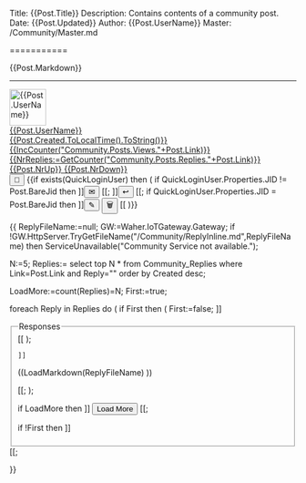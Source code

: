 ﻿Title: {{Post.Title}}
Description: Contains contents of a community post.
Date: {{Post.Updated}}
Author: {{Post.UserName}}
Master: /Community/Master.md

===========

<div id="{{PostId:=Str(Post.ObjectId);PostId:=Contains(PostId,":") ? Before(PostId,":") : PostId}}">
<div id="Content{{PostId}}">

{{Post.Markdown}}

</div>
<hr/>
<div class='footer'>
<a href="/Community/Author/{{Post.UserId}}">
<img alt='{{Post.UserName}}' with='64' height='64' src='{{Post.AvatarUrl}}?Width=64&Height=64'/>
<div class='authorInfo'>
<span class='author'>{{Post.UserName}}</span>
<br/>
<span class='created'>{{Post.Created.ToLocalTime().ToString()}}</span>
<span class='updated' id='updated{{PostId}}' {{if Post.Updated=Post.Created then ]] style="display:none"[[}}>{{Post.Updated.ToLocalTime().ToString()}}</span>
<br/>
<span class='views'>{{IncCounter("Community.Posts.Views."+Post.Link)}}</span>
<span class='replies' id="nrReplies{{PostId}}" onclick="LoadPostReplies('{{Post.Link}}','{{PostId}}');event.preventDefault()">{{NrReplies:=GetCounter("Community.Posts.Replies."+Post.Link)}}</span>
<span class='upvotes' id="up{{PostId}}" onclick="{{exists(QuickLoginUser) ? ]]VotePost('((PostId))',true)[[ : ]]DoLogin()[[}};event.preventDefault()">{{Post.NrUp}}</span>
<span class='downvotes' id="down{{PostId}}" onclick="{{exists(QuickLoginUser) ? ]]VotePost('((PostId))',false)[[ : ]]DoLogin()[[}};event.preventDefault()">{{Post.NrDown}}</span>
</div></a>
<div class="toolbar">
<button type="button" onclick="OpenLink('/Community/Post/{{Post.Link}}')" title="Direct link to page." class="unicodeChar">🔗</button>
{{if exists(QuickLoginUser) then
(
	if QuickLoginUser.Properties.JID != Post.BareJid then ]]<button id="messageButton((PostId))" type="button" onclick="OpenLink('/Community/Message.md?PLink=((Post.Link))')" title="Send Private Message to author." class="unicodeChar">✉</button>
[[;
	]]<button id="replyButton((PostId))" type="button" onclick="ReplyToPost('((Post.Link))','((PostId))');event.preventDefault()" title="Write a public response to the post." class="unicodeChar">↩</button>
	[[;
	if QuickLoginUser.Properties.JID = Post.BareJid then ]]<button id="editButton((PostId))" type="button" onclick="EditPost('((PostId))')" title="Edit the post." class="unicodeChar">✎</button>
<button id="deleteButton((PostId))" type="button" onclick="DeletePost('((Post.Link))')" title="Delete post." class="unicodeChar negButton">🗑</button>
[[
)}}
</div>
</div>
<div id="editor{{PostId}}"></div>
<div id="reply{{PostId}}"></div>
<div id="replies{{PostId}}">

{{
ReplyFileName:=null;
GW:=Waher.IoTGateway.Gateway;
if !GW.HttpServer.TryGetFileName("/Community/ReplyInline.md",ReplyFileName) then ServiceUnavailable("Community Service not available.");

N:=5;
Replies:=
	select top N 
		* 
	from 
		Community_Replies
	where
		Link=Post.Link and
		Reply=""
	order by 
		Created desc;

LoadMore:=count(Replies)=N;
First:=true;

foreach Reply in Replies do
(
	if First then
	(
		First:=false;
		]]<fieldset><legend>Responses</legend>[[
	);

	]]

<section>

((LoadMarkdown(ReplyFileName) ))

</section>
[[;
);

if LoadMore then ]]
<button id="LoadMoreButton" class='posButton' type="button" onclick='LoadMoreReplies(this,((N)),((N)),"((Post.Link))","")'>Load More</button>
[[;

if !First then ]]</fieldset>[[;

}}

</div>
</div>

